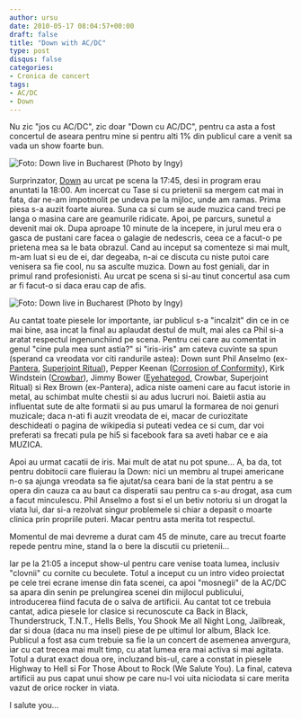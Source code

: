 ```yaml
---
author: ursu
date: 2010-05-17 08:04:57+00:00
draft: false
title: "Down with AC/DC"
type: post
disqus: false
categories:
- Cronica de concert
tags:
- AC/DC
- Down
---
```

Nu zic "jos cu AC/DC", zic doar "Down cu AC/DC", pentru ca asta a fost concertul de aseara pentru mine si pentru alti 1% din publicul care a venit sa vada un show foarte bun.

![Foto: Down live in Bucharest (Photo by Ingy)](/)


Surprinzator, [Down](http://en.wikipedia.org/wiki/Down_(band)) au urcat pe scena la 17:45, desi in program erau anuntati la 18:00. Am incercat cu Tase si cu prietenii sa mergem cat mai in fata, dar ne-am impotmolit pe undeva pe la mijloc, unde am ramas. Prima piesa s-a auzit foarte aiurea. Suna ca si cum se aude muzica cand treci pe langa o masina care are geamurile ridicate. Apoi, pe parcurs, sunetul a devenit mai ok. Dupa aproape 10 minute de la incepere, in jurul meu era o gasca de pustani care facea o galagie de nedescris, ceea ce a facut-o pe prietena mea sa le bata obrazul. Cand au inceput sa comenteze si mai mult, m-am luat si eu de ei, dar degeaba, n-ai ce discuta cu niste putoi care venisera sa fie cool, nu sa asculte muzica. Down au fost geniali, dar in primul rand profesionisti. Au urcat pe scena si si-au tinut concertul asa cum ar fi facut-o si daca erau cap de afis.

![Foto: Down live in Bucharest (Photo by Ingy)](/)


Au cantat toate piesele lor importante, iar publicul s-a "incalzit" din ce in ce mai bine, asa incat la final au aplaudat destul de mult, mai ales ca Phil si-a aratat respectul ingenunchiind pe scena. Pentru cei care au comentat in genul "cine pula mea sunt astia?" si "iris-iris" am cateva cuvinte sa spun (sperand ca vreodata vor citi randurile astea): Down sunt Phil Anselmo (ex-[Pantera](http://en.wikipedia.org/wiki/Pantera_%28band%29), [Superjoint Ritual](http://en.wikipedia.org/wiki/Superjoint_Ritual)), Pepper Keenan ([Corrosion of Conformity](http://en.wikipedia.org/wiki/Corrosion_Of_Conformity)), Kirk Windstein ([Crowbar](http://en.wikipedia.org/wiki/Crowbar_%28American_band%29)), Jimmy Bower ([Eyehategod,](http://en.wikipedia.org/wiki/Eyehategod) Crowbar, Superjoint Ritual) si Rex Brown (ex-Pantera), adica niste oameni care au facut istorie in metal, au schimbat multe chestii si au adus lucruri noi. Baietii astia au influentat sute de alte formatii si au pus umarul la formarea de noi genuri muzicale; daca n-ati fi auzit vreodata de ei, macar de curiozitate deschideati o pagina de wikipedia si puteati vedea ce si cum, dar voi preferati sa frecati pula pe hi5 si facebook fara sa aveti habar ce e aia MUZICA.

Apoi au urmat cacatii de iris. Mai mult de atat nu pot spune... A, ba da, tot pentru dobitocii care fluierau la Down: nici un membru al trupei americane n-o sa ajunga vreodata sa fie ajutat/sa ceara bani de la stat pentru a se opera din cauza ca au baut ca disperatii sau pentru ca s-au drogat, asa cum a facut minculescu. Phil Anselmo a fost si el un betiv notoriu si un drogat la viata lui, dar si-a rezolvat singur problemele si chiar a depasit o moarte clinica prin propriile puteri. Macar pentru asta merita tot respectul.

Momentul de mai devreme a durat cam 45 de minute, care au trecut foarte repede pentru mine, stand la o bere la discutii cu prietenii...

Iar pe la 21:05 a inceput show-ul pentru care venise toata lumea, inclusiv "clovnii" cu cornite cu beculete. Totul a inceput cu un intro video proiectat pe cele trei ecrane imense din fata scenei, ca apoi "mosnegii" de la AC/DC sa apara din senin pe prelungirea scenei din mijlocul publicului, introducerea fiind facuta de o salva de artificii. Au cantat tot ce trebuia cantat, adica piesele lor clasice si recunoscute ca Back in Black, Thunderstruck, T.N.T., Hells Bells, You Shook Me all Night Long, Jailbreak, dar si doua (daca nu ma insel) piese de pe ultimul lor album, Black Ice. Publicul a fost asa cum trebuie sa fie la un concert de asemenea anvergura, iar cu cat trecea mai mult timp, cu atat lumea era mai activa si mai agitata. Totul a durat exact doua ore, incluzand bis-ul, care a constat in piesele Highway to Hell si For Those About to Rock (We Salute You). La final, cateva artificii au pus capat unui show pe care nu-l voi uita niciodata si care merita vazut de orice rocker in viata.

I salute you...
